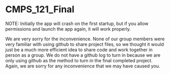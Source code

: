 # CMPS_121_Final

NOTE: Initially the app will crash on the first startup, but if you allow permissions and launch the app again, it will work properly.

We are very sorry for the inconvenience. None of our group members were very familiar with using github to share project files, so we thought it would just be a much more efficient idea to share code and work together in person as a group. We do not have a github log to turn in because we are only using github as the method to turn in the final completed project. Again, we are sorry for any inconvenience that we may have caused you. 
